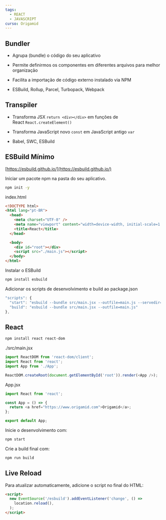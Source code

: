 ```yaml
---
tags:
  - REACT
  - JAVASCRIPT
curso: Origamid
---
```

## Bundler

- Agrupa (bundle) o código do seu aplicativo

- Permite definirmos os componentes em diferentes arquivos para melhor organização

- Facilita a importação de código externo instalado via NPM

- ESBuild, Rollup, Parcel, Turbopack, Webpack


## Transpiler

- Transforma JSX `return <div></div>` em funções de React `React.createElement()`

- Transforma JavaScript novo `const` em JavaScript antigo `var`

- Babel, SWC, ESBuild


## ESBuild Mínimo

[https://esbuild.github.io/](https://esbuild.github.io/)

Iniciar um pacote npm na pasta do seu aplicativo.

```bash
npm init -y
```



index.html

```html
<!DOCTYPE html>
<html lang="pt-BR">
  <head>
    <meta charset="UTF-8" />
    <meta name="viewport" content="width=device-width, initial-scale=1.0" />
    <title>React</title>
  </head>

  <body>
    <div id="root"></div>
    <script src="./main.js"></script>
  </body>
</html>
```



Instalar o ESBuild

```bash
npm install esbuild
```



Adicionar os scripts de desenvolvimento e build ao package.json

```js
"scripts": {
  "start": "esbuild --bundle src/main.jsx --outfile=main.js --servedir=./ --watch",
  "build": "esbuild --bundle src/main.jsx --outfile=main.js"
},
```



## React

```bash
npm install react react-dom
```


./src/main.jsx

```js
import ReactDOM from 'react-dom/client';
import React from 'react';
import App from './App';

ReactDOM.createRoot(document.getElementById('root')).render(<App />);
```



App.jsx

```js
import React from 'react';

const App = () => {
  return <a href="https://www.origamid.com">Origamid</a>;
};

export default App;
```



Inicie o desenvolvimento com:

```bash
npm start
```



Crie a build final com:

```bash
npm run build
```



## Live Reload

Para atualizar automaticamente, adicione o script no final do HTML:

```html
<script>
  new EventSource('/esbuild').addEventListener('change', () =>
    location.reload(),
  );
</script>
```